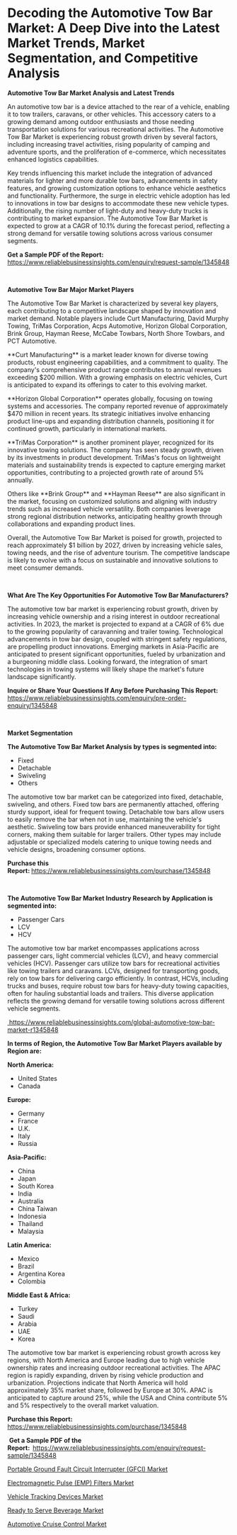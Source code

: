 <p><h1>Decoding the Automotive Tow Bar Market: A Deep Dive into the Latest Market Trends, Market Segmentation, and Competitive Analysis</h1></p><p><strong>Automotive Tow Bar Market Analysis and Latest Trends</strong></p>
<p><p>An automotive tow bar is a device attached to the rear of a vehicle, enabling it to tow trailers, caravans, or other vehicles. This accessory caters to a growing demand among outdoor enthusiasts and those needing transportation solutions for various recreational activities. The Automotive Tow Bar Market is experiencing robust growth driven by several factors, including increasing travel activities, rising popularity of camping and adventure sports, and the proliferation of e-commerce, which necessitates enhanced logistics capabilities.</p><p>Key trends influencing this market include the integration of advanced materials for lighter and more durable tow bars, advancements in safety features, and growing customization options to enhance vehicle aesthetics and functionality. Furthermore, the surge in electric vehicle adoption has led to innovations in tow bar designs to accommodate these new vehicle types. Additionally, the rising number of light-duty and heavy-duty trucks is contributing to market expansion. The Automotive Tow Bar Market is expected to grow at a CAGR of 10.1% during the forecast period, reflecting a strong demand for versatile towing solutions across various consumer segments.</p></p>
<p><strong>Get a Sample PDF of the Report:&nbsp;</strong> <a href="https://www.reliablebusinessinsights.com/enquiry/request-sample/1345848?utm_campaign=48&utm_medium=2&utm_source=Github&utm_content=ia&utm_term=02112024&utm_id=automotive-tow-bar">https://www.reliablebusinessinsights.com/enquiry/request-sample/1345848</a></p>
<p>&nbsp;</p>
<p><strong>Automotive Tow Bar Major Market Players</strong></p>
<p><p>The Automotive Tow Bar Market is characterized by several key players, each contributing to a competitive landscape shaped by innovation and market demand. Notable players include Curt Manufacturing, David Murphy Towing, TriMas Corporation, Acps Automotive, Horizon Global Corporation, Brink Group, Hayman Reese, McCabe Towbars, North Shore Towbars, and PCT Automotive.</p><p>**Curt Manufacturing** is a market leader known for diverse towing products, robust engineering capabilities, and a commitment to quality. The company's comprehensive product range contributes to annual revenues exceeding $200 million. With a growing emphasis on electric vehicles, Curt is anticipated to expand its offerings to cater to this evolving market.</p><p>**Horizon Global Corporation** operates globally, focusing on towing systems and accessories. The company reported revenue of approximately $470 million in recent years. Its strategic initiatives involve enhancing product line-ups and expanding distribution channels, positioning it for continued growth, particularly in international markets.</p><p>**TriMas Corporation** is another prominent player, recognized for its innovative towing solutions. The company has seen steady growth, driven by its investments in product development. TriMas's focus on lightweight materials and sustainability trends is expected to capture emerging market opportunities, contributing to a projected growth rate of around 5% annually.</p><p>Others like **Brink Group** and **Hayman Reese** are also significant in the market, focusing on customized solutions and aligning with industry trends such as increased vehicle versatility. Both companies leverage strong regional distribution networks, anticipating healthy growth through collaborations and expanding product lines.</p><p>Overall, the Automotive Tow Bar Market is poised for growth, projected to reach approximately $1 billion by 2027, driven by increasing vehicle sales, towing needs, and the rise of adventure tourism. The competitive landscape is likely to evolve with a focus on sustainable and innovative solutions to meet consumer demands.</p></p>
<p>&nbsp;</p>
<p><strong>What Are The Key Opportunities For Automotive Tow Bar Manufacturers?</strong></p>
<p><p>The automotive tow bar market is experiencing robust growth, driven by increasing vehicle ownership and a rising interest in outdoor recreational activities. In 2023, the market is projected to expand at a CAGR of 6% due to the growing popularity of caravanning and trailer towing. Technological advancements in tow bar design, coupled with stringent safety regulations, are propelling product innovations. Emerging markets in Asia-Pacific are anticipated to present significant opportunities, fueled by urbanization and a burgeoning middle class. Looking forward, the integration of smart technologies in towing systems will likely shape the market's future landscape significantly.</p></p>
<p><strong>Inquire or Share Your Questions If Any Before Purchasing This Report:</strong> <a href="https://www.reliablebusinessinsights.com/enquiry/pre-order-enquiry/1345848?utm_campaign=48&utm_medium=2&utm_source=Github&utm_content=ia&utm_term=02112024&utm_id=automotive-tow-bar">https://www.reliablebusinessinsights.com/enquiry/pre-order-enquiry/1345848</a></p>
<p>&nbsp;</p>
<p><strong>Market Segmentation</strong></p>
<p><strong>The Automotive Tow Bar Market Analysis by types is segmented into:</strong></p>
<p><ul><li>Fixed</li><li>Detachable</li><li>Swiveling</li><li>Others</li></ul></p>
<p><p>The automotive tow bar market can be categorized into fixed, detachable, swiveling, and others. Fixed tow bars are permanently attached, offering sturdy support, ideal for frequent towing. Detachable tow bars allow users to easily remove the bar when not in use, maintaining the vehicle's aesthetic. Swiveling tow bars provide enhanced maneuverability for tight corners, making them suitable for larger trailers. Other types may include adjustable or specialized models catering to unique towing needs and vehicle designs, broadening consumer options.</p></p>
<p><strong>Purchase this Report:&nbsp;</strong><a href="https://www.reliablebusinessinsights.com/purchase/1345848?utm_campaign=48&utm_medium=2&utm_source=Github&utm_content=ia&utm_term=02112024&utm_id=automotive-tow-bar">https://www.reliablebusinessinsights.com/purchase/1345848</a></p>
<p>&nbsp;</p>
<p><strong>The Automotive Tow Bar Market Industry Research by Application is segmented into:</strong></p>
<p><ul><li>Passenger Cars</li><li>LCV</li><li>HCV</li></ul></p>
<p><p>The automotive tow bar market encompasses applications across passenger cars, light commercial vehicles (LCV), and heavy commercial vehicles (HCV). Passenger cars utilize tow bars for recreational activities like towing trailers and caravans. LCVs, designed for transporting goods, rely on tow bars for delivering cargo efficiently. In contrast, HCVs, including trucks and buses, require robust tow bars for heavy-duty towing capacities, often for hauling substantial loads and trailers. This diverse application reflects the growing demand for versatile towing solutions across different vehicle segments.</p></p>
<p><a href="https://www.reliablebusinessinsights.com/global-automotive-tow-bar-market-r1345848?utm_campaign=48&utm_medium=2&utm_source=Github&utm_content=ia&utm_term=02112024&utm_id=automotive-tow-bar">&nbsp;https://www.reliablebusinessinsights.com/global-automotive-tow-bar-market-r1345848</a></p>
<p><strong>In terms of Region, the Automotive Tow Bar Market Players available by Region are:</strong></p>
<p>
    <p> <strong> North America: </strong>
        <ul>
            <li>United States</li>
            <li>Canada</li>
        </ul>
        </p> 
    <p> <strong> Europe: </strong>
        <ul>
            <li>Germany</li>
            <li>France</li>
            <li>U.K.</li>
            <li>Italy</li>
            <li>Russia</li>
        </ul>
        </p> 
    <p> <strong> Asia-Pacific: </strong>
        <ul>
            <li>China</li>
            <li>Japan</li>
            <li>South Korea</li>
            <li>India</li>
            <li>Australia</li>
            <li>China Taiwan</li>
            <li>Indonesia</li>
            <li>Thailand</li>
            <li>Malaysia</li>
        </ul>
        </p> 
    <p> <strong> Latin America: </strong>
        <ul>
            <li>Mexico</li>
            <li>Brazil</li>
            <li>Argentina Korea</li>
            <li>Colombia</li>
        </ul>
        </p> 
    <p> <strong> Middle East & Africa: </strong>
        <ul>
            <li>Turkey</li>
            <li>Saudi</li>
            <li>Arabia</li>
            <li>UAE</li>
            <li>Korea</li>
        </ul>
    </p>
    </p>
<p><p>The automotive tow bar market is experiencing robust growth across key regions, with North America and Europe leading due to high vehicle ownership rates and increasing outdoor recreational activities. The APAC region is rapidly expanding, driven by rising vehicle production and urbanization. Projections indicate that North America will hold approximately 35% market share, followed by Europe at 30%. APAC is anticipated to capture around 25%, while the USA and China contribute 5% and 5% respectively to the overall market valuation.</p></p>
<p><strong>Purchase this Report: </strong><a href="https://www.reliablebusinessinsights.com/purchase/1345848?utm_campaign=48&utm_medium=2&utm_source=Github&utm_content=ia&utm_term=02112024&utm_id=automotive-tow-bar">https://www.reliablebusinessinsights.com/purchase/1345848</a></p>
<p>&nbsp;<strong>Get a Sample PDF of the Report:&nbsp;&nbsp;</strong><a href="https://www.reliablebusinessinsights.com/enquiry/request-sample/1345848?utm_campaign=48&utm_medium=2&utm_source=Github&utm_content=ia&utm_term=02112024&utm_id=automotive-tow-bar">https://www.reliablebusinessinsights.com/enquiry/request-sample/1345848</a></p>
<p><strong></strong></p>
<p><p><a href="https://issuu.com/reportprime-2/docs/portable-ground-fault-circuit-inter_be10d537ea030b?utm_campaign=48&utm_medium=2&utm_source=Github&utm_content=ia&utm_term=02112024&utm_id=automotive-tow-bar">Portable Ground Fault Circuit Interrupter (GFCI) Market</a></p><p><a href="https://issuu.com/reportprime-2/docs/electromagnetic-pulse-emp-filters-m_20eac8d66717b8?utm_campaign=48&utm_medium=2&utm_source=Github&utm_content=ia&utm_term=02112024&utm_id=automotive-tow-bar">Electromagnetic Pulse (EMP) Filters Market</a></p><p><a href="https://github.com/DorinaOsmani364/Market-Research-Report-List-1/blob/main/vehicle-tracking-devices-market.md?utm_campaign=48&utm_medium=2&utm_source=Github&utm_content=ia&utm_term=02112024&utm_id=automotive-tow-bar">Vehicle Tracking Devices Market</a></p><p><a href="https://www.linkedin.com/pulse/ready-serve-beverage-industry-resonance-144-amplification-wlznf?utm_campaign=48&utm_medium=2&utm_source=Github&utm_content=ia&utm_term=02112024&utm_id=automotive-tow-bar">Ready to Serve Beverage Market</a></p><p><a href="https://github.com/azucena6lzcou/Market-Research-Report-List-1/blob/main/automotive-cruise-control-market.md?utm_campaign=48&utm_medium=2&utm_source=Github&utm_content=ia&utm_term=02112024&utm_id=automotive-tow-bar">Automotive Cruise Control Market</a></p></p>